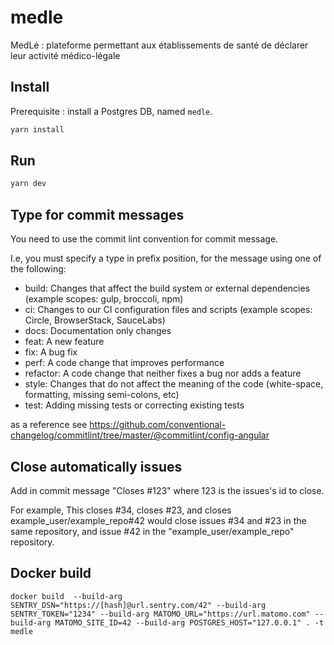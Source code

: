 # medle
MedLé :  plateforme permettant aux établissements de santé de déclarer leur activité médico-légale

## Install

Prerequisite : install a Postgres DB, named `medle`.

```js
yarn install
```

## Run

```js
yarn dev
```

## Type for commit messages

You need to use the commit lint convention for commit message.

I.e, you must specify a type in prefix position, for the message using one of the following:

- build: Changes that affect the build system or external dependencies (example scopes: gulp, broccoli, npm)
- ci: Changes to our CI configuration files and scripts (example scopes: Circle, BrowserStack, SauceLabs)
- docs: Documentation only changes
- feat: A new feature
- fix: A bug fix
- perf: A code change that improves performance
- refactor: A code change that neither fixes a bug nor adds a feature
- style: Changes that do not affect the meaning of the code (white-space, formatting, missing semi-colons, etc)
- test: Adding missing tests or correcting existing tests

as a reference see https://github.com/conventional-changelog/commitlint/tree/master/@commitlint/config-angular

## Close automatically issues

Add in commit message "Closes #123" where 123 is the issues's id to close.

For example, This closes #34, closes #23, and closes example_user/example_repo#42 would close issues #34 and #23 in the same repository, and issue #42 in the "example_user/example_repo" repository.


## Docker build

```shell
docker build  --build-arg SENTRY_DSN="https://[hash]@url.sentry.com/42" --build-arg SENTRY_TOKEN="1234" --build-arg MATOMO_URL="https://url.matomo.com" --build-arg MATOMO_SITE_ID=42 --build-arg POSTGRES_HOST="127.0.0.1" . -t medle
  ```

